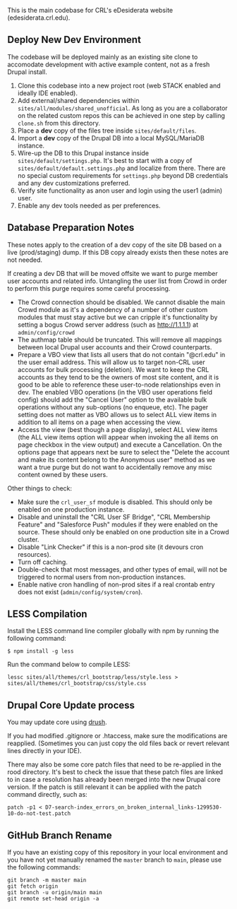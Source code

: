 This is the main codebase for CRL's eDesiderata website (edesiderata.crl.edu).

## Deploy New Dev Environment

The codebase will be deployed mainly as an existing site clone to accomodate development with active example content, not as a fresh Drupal install.

1. Clone this codebase into a new project root (web STACK enabled and ideally IDE enabled).
1. Add external/shared dependencies within `sites/all/modules/shared_unofficial`. As long as you are a collaborator on the related custom repos this can be achieved in one step by calling `clone.sh` from this directory.
1. Place a **dev** copy of the files tree inside `sites/default/files`.
1. Import a **dev** copy of the Drupal DB into a local MySQL/MariaDB instance.
1. Wire-up the DB to this Drupal instance inside `sites/default/settings.php`. It's best to start with a copy of `sites/default/default.settings.php` and localize from there. There are no special custom requirements for `settings.php` beyond DB credentials and any dev customizations preferred.
1. Verify site functionality as anon user and login using the user1 (admin) user.
1. Enable any dev tools needed as per preferences.

## Database Preparation Notes

These notes apply to the creation of a dev copy of the site DB based on a live (prod/staging) dump. If this DB copy already exists then these notes are not needed.

If creating a dev DB that will be moved offsite we want to purge member user accounts and related info. Untangling the user list from Crowd in order to perform this purge requires some careful processing.

- The Crowd connection should be disabled. We cannot disable the main Crowd module as it's a dependency of a number of other custom modules that must stay active but we can cripple it's functionality by setting a bogus Crowd server address (such as http://1.1.1.1) at `admin/config/crowd`
- The authmap table should be truncated. This will remove all mappings between local Drupal user accounts and their Crowd counterparts.
- Prepare a VBO view that lists all users that do not contain "@crl.edu" in the user email address. This will allow us to target non-CRL user accounts for bulk processing (deletion). We want to keep the CRL accounts as they tend to be the owners of most site content, and it is good to be able to reference these user-to-node relationships even in dev. The enabled VBO operations (in the VBO user operations field config) should add the "Cancel User" option to the available bulk operations without any sub-options (no enqueue, etc). The pager setting does not matter as VBO allows us to select ALL view items in addition to all items on a page when accessing the view.
- Access the view (best though a page display), select ALL view items (the ALL view items option will appear when invoking the all items on page checkbox in the view output) and execute a Cancellation. On the options page that appears next be sure to select the "Delete the account and make its content belong to the Anonymous user" method as we want a true purge but do not want to accidentally remove any misc content owned by these users.

Other things to check:

- Make sure the `crl_user_sf` module is disabled. This should only be enabled on one production instance.
- Disable and uninstall the "CRL User SF Bridge", "CRL Membership Feature" and "Salesforce Push" modules if they were enabled on the source. These should only be enabled on one production site in a Crowd cluster.
- Disable "Link Checker" if this is a non-prod site (it devours cron resources).
- Turn off caching.
- Double-check that most messages, and other types of email, will not be triggered to normal users from non-production instances.
- Enable native cron handling of non-prod sites if a real crontab entry does not exist (`admin/config/system/cron`).


## LESS Compilation


Install the LESS command line compiler globally with npm by running the following command:

`$ npm install -g less`

Run the command below to compile LESS:

```
lessc sites/all/themes/crl_bootstrap/less/style.less > sites/all/themes/crl_bootstrap/css/style.css
```

## Drupal Core Update process

You may update core using [drush](https://www.drupal.org/docs/7/update/updating-drupal-using-drush).

If you had modified .gitignore or .htaccess, make sure the modifications are reapplied. (Sometimes you can just copy the old files back or revert relevant lines directly in your IDE).

There may also be some core patch files that need to be re-applied in the rood directory. It's best to check the issue that these patch files are linked to in case a resolution has already been merged into the new Drupal core version. If the patch is still relevant it can be applied with the patch command directly, such as:

```
patch -p1 < D7-search-index_errors_on_broken_internal_links-1299530-10-do-not-test.patch
```

## GitHub Branch Rename

If you have an existing copy of this repository in your local environment and you have not yet manually renamed the `master` branch to `main`, please use the following commands:

```
git branch -m master main
git fetch origin
git branch -u origin/main main
git remote set-head origin -a
```
